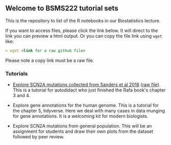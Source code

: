 ## Welcome to BSMS222 tutorial sets

This is the repository to list of the R notebooks in our Biostatistics lecture. 

If you want to access files, please click the link below. It will direct to the link you can preview a html output. Or you can copy the file link using `wget` like: 

```markdown
> wget <link for a raw github file>
```

Please note a copy link must be a raw file. 

### Tutorials

- [Explore SCN2A mutations collected from Sanders et al 2018](https://htmlpreview.github.io/?https://github.com/joonan30/bsms222_123_an/blob/master/analyze_scn2a_mutations.nb.html) ([raw file](https://raw.githubusercontent.com/joonan30/bsms222_123_an/master/analyze_scn2a_mutations.Rmd)). This is a tutorial for autodidact who just finished the Rafa book's chapter 3 and 4.  

- Explore gene annotations for the human genome. This is a tutorial for the chapter 5, tidyverse. Here we deal with many cases in data munging for gene annotations. It is a welcoming kit for modern biologists. 

- Explore SCN2A mutations from general population. This will be an assignment for students and draw their own plots from the dataset followed by peer review. 


